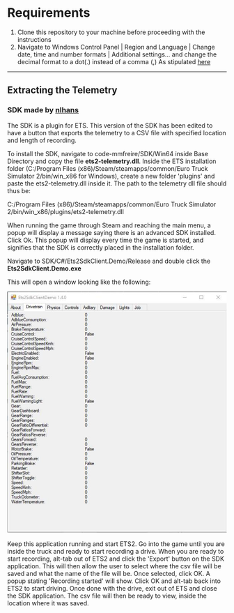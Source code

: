 # Requirements

1. Clone this repository to your machine before proceeding with the instructions
2. Navigate to Windows Control Panel | Region and Language | Change date, time and number formats | Additional settings... and change the decimal format to a dot(.) instead of a comma (,) As stipulated [here](https://answers.microsoft.com/en-us/msoffice/forum/msoffice_word-mso_win10-mso_365hp/changing-decimal-separator-from-comma-to-dot/953556fb-00d0-45ad-bd4f-6ca8afa5025a)

---

## Extracting the Telemetry

### SDK made by [nlhans](https://github.com/nlhans/ets2-sdk-plugin)

The SDK is a plugin for ETS. This version of the SDK has been edited to have a button that exports the telemetry to a CSV file with specified location and length of recording.

To install the SDK, navigate to code-mmfreire/SDK/Win64 inside Base Directory and copy the file **ets2-telemetry.dll**. Inside the ETS installation folder (C:/Program Files (x86)/Steam/steamapps/common/Euro Truck Simulator 2/bin/win_x86 for Windows), create a new folder 'plugins' and paste the ets2-telemetry.dll inside it. The path to the telemetry dll file should thus be:

C:/Program Files (x86)/Steam/steamapps/common/Euro Truck Simulator 2/bin/win_x86/plugins/ets2-telemetry.dll

When running the game through Steam and reaching the main menu, a popup will display a message saying there is an advanced SDK installed. Click Ok. This popup will display every time the game is started, and signifies that the SDK is correctly placed in the installation folder.

Navigate to SDK/C#/Ets2SdkClient.Demo/Release and double click the **Ets2SdkClient.Demo.exe**

This will open a window looking like the following:

![sdk](Screenshot.png "SDK")

Keep this application running and start ETS2. Go into the game until you are inside the truck and ready to start recording a drive. When you are ready to start recording, alt-tab out of ETS2 and click the 'Export' button on the SDK application. This will then allow the user to select where the csv file will be saved and what the name of the file will be. Once selected, click OK. A popup stating 'Recording started' will show. Click OK and alt-tab back into ETS2 to start driving. Once done with the drive, exit out of ETS and close the SDK application. The csv file will then be ready to view, inside the location where it was saved.

